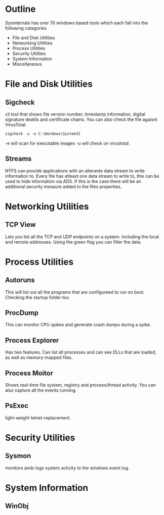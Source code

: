 # Outline
Sysinternals has over 70 windows based tools which each fall into the following categories
 - File and Disk Utilities
 - Networking Utilities
 - Process Utilities
 - Security Utilities
 - System Information
 - Miscellaneous

# File and Disk Utilities
## Sigcheck
cli tool that shows file version number, timestamp information, digital signature deatils and certificate chains. You can also check the file agaisnt VirusTotal.
```powershell
sigcheck -u -e C:\Windows\System32
```
-e will scan for executable images
-u will check on virustotal.

## Streams
NTFS can provide applications with an alterante data stream to write information to.
Every file has atleast one data stream to write to, this can be used to hide information via ADS.
If this is the case there will be an additional security mesaure added to the files properties.


# Networking Utilities
## TCP View
Lets you list all the TCP and UDP endpoints on a system. Including the local and remote addresses. Using the green flag you can filter the data.


# Process Utilities
## Autoruns
This will list out all the programs that are configureed to run on boot. Checking the startup folder too.

## ProcDump
This can monitor CPU spikes and generate crash dumps during a spike.

## Process Explorer
Has two features. Can list all processes and can see DLLs that are loaded, as well as memory-mapped files.

## Process Moitor
Shows real-time file system, registry and process/thread activity. You can also capture all the events running.

## PsExec
light-weight telnet-replacement.


# Security Utilities
## Sysmon
monitors ands logs system activity to the windows event log.


# System Information
## WinObj
